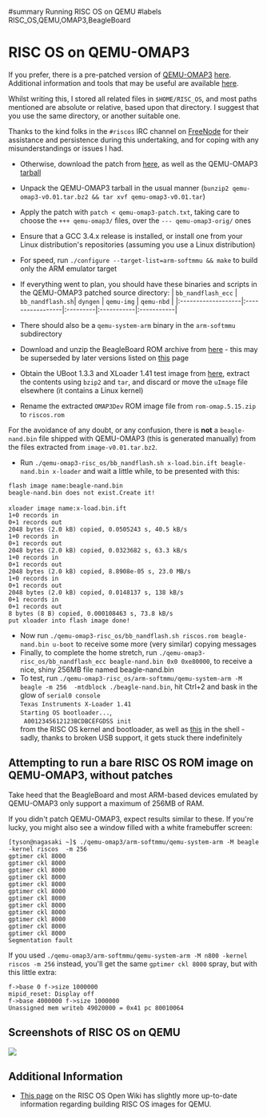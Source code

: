 ﻿#summary Running RISC OS on QEMU
#labels RISC\_OS,QEMU,OMAP3,BeagleBoard

# RISC OS on QEMU-OMAP3 #
If you prefer, there is a pre-patched version of [QEMU-OMAP3](http://code.google.com/p/qemu-omap3) [here](http://understand.googlecode.com/files/qemu-omap3-risc_os.tar.bz2). Additional information and tools that may be useful are available [here](http://www.riscosopen.org/wiki/documentation/pages/Cortex-A8+port).

Whilst writing this, I stored all related files in `$HOME/RISC_OS`, and most paths mentioned are absolute or relative, based upon that directory. I suggest that you use the same directory, or another suitable one.

Thanks to the kind folks in the `#riscos` IRC channel on <a href='http://www.freenode.org'> FreeNode</a> for their assistance and persistence during this undertaking, and for coping with any misunderstandings or issues I had.

  * Otherwise, download the patch from [here](http://understand.googlecode.com/files/qemu-omap3-patch.txt), as well as the QEMU-OMAP3 [tarball](http://qemu-omap3.googlecode.com/files/qemu-omap3-v0.01.tar.bz2)
  * Unpack the QEMU-OMAP3 tarball in the usual manner (`bunzip2 qemu-omap3-v0.01.tar.bz2 && tar xvf qemu-omap3-v0.01.tar`)
  * Apply the patch with `patch < qemu-omap3-patch.txt`, taking care to choose the `+++ qemu-omap3/` files, over the `--- qemu-omap3-orig/` ones
  * Ensure that a GCC 3.4.x release is installed, or install one from your Linux distribution's repositories (assuming you use a Linux distribution)
  * For speed, run `./configure --target-list=arm-softmmu && make` to build only the ARM emulator target
  * If everything went to plan, you should have these binaries and scripts in the QEMU-OMAP3 patched source directory:
| `bb_nandflash_ecc` | `bb_nandflash.sh`| `dyngen` | `qemu-img` | `qemu-nbd` |
|:-------------------|:-----------------|:---------|:-----------|:-----------|

  * There should also be a `qemu-system-arm` binary in the `arm-softmmu` subdirectory
  * Download and unzip the BeagleBoard ROM archive from [here](http://www.riscosopen.org/zipfiles/misc/rom-omap.5.15.zip?1249001397) - this may be superseded by later versions listed on [this](http://www.riscosopen.org/content/downloads/other-zipfiles) page
  * Obtain the UBoot 1.3.3 and XLoader 1.41 test image from [here](http://qemu-omap3.googlecode.com/files/image-v0.01.tar.bz2), extract the contents using `bzip2` and `tar`, and discard or move the `uImage` file elsewhere (it contains a Linux kernel)
  * Rename the extracted `OMAP3Dev` ROM image file from `rom-omap.5.15.zip` to `riscos.rom`

For the avoidance of any doubt, or any confusion, there is **not** a `beagle-nand.bin` file shipped with QEMU-OMAP3 (this is generated manually) from the files extracted from `image-v0.01.tar.bz2`.

  * Run `./qemu-omap3-risc_os/bb_nandflash.sh x-load.bin.ift beagle-nand.bin x-loader` and wait a little while, to be presented with this:

`flash image name:beagle-nand.bin`<br />
`beagle-nand.bin does not exist.Create it!`<br /><br />
`xloader image name:x-load.bin.ift`<br />`1+0 records in`<br />`0+1 records out`<br />`2048 bytes (2.0 kB) copied, 0.0505243 s, 40.5 kB/s`<br />`1+0 records in`<br />`0+1 records out`<br />`2048 bytes (2.0 kB) copied, 0.0323682 s, 63.3 kB/s`<br />`1+0 records in`<br />`0+1 records out`<br />`2048 bytes (2.0 kB) copied, 8.8908e-05 s, 23.0 MB/s`<br />`1+0 records in`<br />`0+1 records out`<br />`2048 bytes (2.0 kB) copied, 0.0148137 s, 138 kB/s`<br />`0+1 records in`<br />
`0+1 records out`<br />`8 bytes (8 B) copied, 0.000108463 s, 73.8 kB/s`<br />`put xloader into flash image done!`<br />

  * Now run `./qemu-omap3-risc_os/bb_nandflash.sh riscos.rom beagle-nand.bin u-boot` to receive some more (very similar) copying messages
  * Finally, to complete the home stretch, run `./qemu-omap3-risc_os/bb_nandflash_ecc beagle-nand.bin 0x0 0xe80000`, to receive a nice, shiny 256MB file named beagle-nand.bin
  * To test, run `./qemu-omap3-risc_os/arm-softmmu/qemu-system-arm -M beagle -m 256  -mtdblock ./beagle-nand.bin`, hit Ctrl+2 and bask in the glow of `serial0 console`<br />`Texas Instruments X-Loader 1.41`<br />`Starting OS bootloader...`,<br />` A0012345612123BCDBCEFGDSS init`<br /> from the RISC OS kernel and bootloader, as well as [this](http://paster.dazjorz.com/?p=4416) in the shell - sadly, thanks to broken USB support, it gets stuck there indefinitely

## Attempting to run a bare RISC OS ROM image on QEMU-OMAP3, without patches ##
Take heed that the BeagleBoard and most ARM-based devices emulated by QEMU-OMAP3 only support a maximum of 256MB of RAM.

If you didn't patch QEMU-OMAP3, expect results similar to these. If you're lucky, you might also see a window filled with a white framebuffer screen:

`[tyson@nagasaki ~]$ ./qemu-omap3/arm-softmmu/qemu-system-arm -M beagle  -kernel riscos  -m 256`<br />`gptimer ckl 8000`<br />`gptimer ckl 8000`<br />`gptimer ckl 8000`<br />`gptimer ckl 8000`<br />`gptimer ckl 8000`<br />`gptimer ckl 8000`<br />`gptimer ckl 8000`<br />`gptimer ckl 8000`<br />`gptimer ckl 8000`<br />`gptimer ckl 8000`<br />`gptimer ckl 8000`<br />`gptimer ckl 8000`<br />`Segmentation fault`


If you used `./qemu-omap3/arm-softmmu/qemu-system-arm -M n800 -kernel riscos -m 256` instead, you'll get the same `gptimer ckl 8000` spray, but with this little extra:

`f->base 0 f->size 1000000`<br />`mipid_reset: Display off`<br />`f->base 4000000 f->size 1000000`<br />`Unassigned mem writeb 49020000 = 0x41 pc 80010064`<br />

## Screenshots of RISC OS on QEMU ##
<a href='http://picasaweb.google.com/lh/photo/c9sQrKtw8Hy4KUIU-B3LfQ?feat=embedwebsite'><img src='http://lh5.ggpht.com/_Y5mZY1-de8o/SjJ25da9wzI/AAAAAAAAB2k/gs4XqH5oWZE/s144/serial_console_1.png' /></a>

## Additional Information ##
  * [This page](https://www.riscosopen.org/wiki/documentation/pages/Using+the+Cortex-A8+port) on the RISC OS Open Wiki has slightly more up-to-date information regarding building RISC OS images for QEMU.